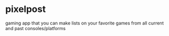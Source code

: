 # pixelpost
gaming app that you can make lists on your favorite games from all current and past consoles/platforms
